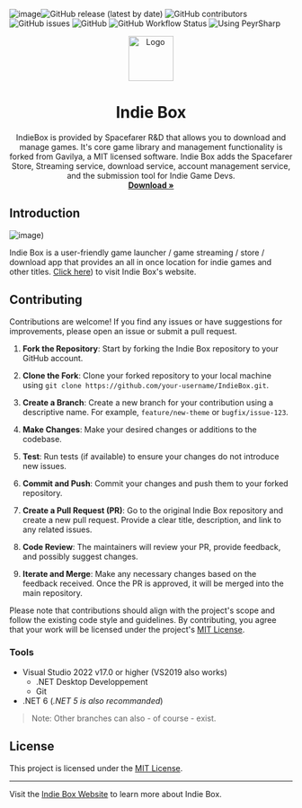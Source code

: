 ![image](https://github.com/spacefarergames/IndieBox/assets/106384425/8df035cc-f6bc-4ee8-a9f6-6ff65311cece)![GitHub release (latest by date)](https://img.shields.io/github/v/release/Leo-Corporation/Gavilya)
![GitHub contributors](https://img.shields.io/github/contributors/Leo-Corporation/Gavilya)
![GitHub issues](https://img.shields.io/github/issues/Leo-Corporation/Gavilya)
![GitHub](https://img.shields.io/github/license/Leo-Corporation/Gavilya)
![GitHub Workflow Status](https://img.shields.io/github/actions/workflow/status/Leo-Corporation/Gavilya/dotnet-desktop.yml?branch=main)
![Using PeyrSharp](https://img.shields.io/badge/using-PeyrSharp-DD00FF?logo=nuget)
<br />
<p align="center">
  <a href="https://spacefarergames.com/indiebox">
    <img src="https://u93e46.n3cdn1.secureserver.net/wp-content/uploads/2024/01/designnew.png" alt="Logo" width="80" height="80">
  </a>

  <h1 align="center">Indie Box</h3>

  <p align="center">
    IndieBox is provided by Spacefarer R&D that allows you to download and manage games.
    It's core game library and management functionality is forked from Gavilya, a MIT licensed software. Indie Box adds the Spacefarer Store, Streaming service, download service, account management service, and the submission tool for Indie Game Devs.
    <br />
    <a href="https://bit.ly/Gavilya"><strong>Download »</strong></a>
    <br />
  </p>
</p>

## Introduction
![image](https://u93e46.n3cdn1.secureserver.net/wp-content/uploads/2024/01/IndieBoxBlurb-1024x381.png))


Indie Box is a user-friendly game launcher / game streaming / store / download app that provides an all in once location for indie games and other titles.
[Click here](https://spacefarergames.com/indiebox/)) to visit Indie Box's website.

## Contributing
Contributions are welcome! If you find any issues or have suggestions for improvements, please open an issue or submit a pull request.

1. **Fork the Repository**: Start by forking the Indie Box repository to your GitHub account.

2. **Clone the Fork**: Clone your forked repository to your local machine using `git clone https://github.com/your-username/IndieBox.git`.

3. **Create a Branch**: Create a new branch for your contribution using a descriptive name. For example, `feature/new-theme` or `bugfix/issue-123`.

4. **Make Changes**: Make your desired changes or additions to the codebase.

5. **Test**: Run tests (if available) to ensure your changes do not introduce new issues.

6. **Commit and Push**: Commit your changes and push them to your forked repository.

7. **Create a Pull Request (PR)**: Go to the original Indie Box repository and create a new pull request. Provide a clear title, description, and link to any related issues.

8. **Code Review**: The maintainers will review your PR, provide feedback, and possibly suggest changes.

9. **Iterate and Merge**: Make any necessary changes based on the feedback received. Once the PR is approved, it will be merged into the main repository.

Please note that contributions should align with the project's scope and follow the existing code style and guidelines. By contributing, you agree that your work will be licensed under the project's [MIT License](LICENSE).

### Tools

- Visual Studio 2022 v17.0 or higher (VS2019 also works)
  - .NET Desktop Developpement
  - Git
- .NET 6 (*.NET 5 is also recommanded*)

> Note: Other branches can also - of course - exist.

## License

This project is licensed under the [MIT License](LICENSE).

---

Visit the [Indie Box Website](https://spacefarergames.com/indiebox/) to learn more about Indie Box.
